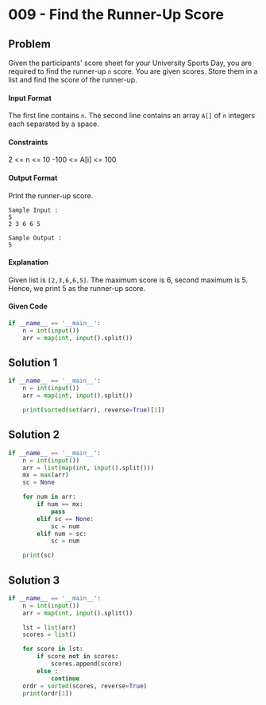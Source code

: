 # 009 - Find the Runner-Up Score
## Problem

Given the participants' score sheet for your University Sports Day, you are required to find the runner-up `n` score. You are given  scores. Store them in a list and find the score of the runner-up.


#### Input Format

The first line contains `n`. The second line contains an array `A[]`  of `n` integers each separated by a space.


#### Constraints
2 <= n <= 10
-100 <= A[i] <= 100

#### Output Format

Print the runner-up score.

```
Sample Input :
5
2 3 6 6 5
```

```
Sample Output :
5
```

#### Explanation
Given list is `[2,3,6,6,5]`. The maximum score is 6, second maximum is 5. Hence, we print 5 as the runner-up score.


#### Given Code

```python
if __name__ == '__main__':
    n = int(input())
    arr = map(int, input().split())
```


## Solution 1

```python
if __name__ == '__main__':
    n = int(input())
    arr = map(int, input().split())

    print(sorted(set(arr), reverse=True)[1])
```


## Solution 2

```python
if __name__ == '__main__':
    n = int(input())
    arr = list(map(int, input().split()))
    mx = max(arr)
    sc = None

    for num in arr:
        if num == mx:
            pass
        elif sc == None:
            sc = num
        elif num > sc:
            sc = num

    print(sc)
```



## Solution 3

```python
if __name__ == '__main__':
    n = int(input())
    arr = map(int, input().split())

    lst = list(arr)
    scores = list()

    for score in lst:
        if score not in scores:
            scores.append(score)
        else :
            continue
    ordr = sorted(scores, reverse=True)
    print(ordr[1])
```
